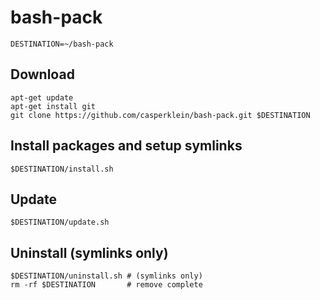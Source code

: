 # bash-pack

    DESTINATION=~/bash-pack

## Download
    apt-get update
    apt-get install git
    git clone https://github.com/casperklein/bash-pack.git $DESTINATION

## Install packages and setup symlinks
    $DESTINATION/install.sh

## Update
    $DESTINATION/update.sh

## Uninstall (symlinks only)
    $DESTINATION/uninstall.sh # (symlinks only)
    rm -rf $DESTINATION       # remove complete
